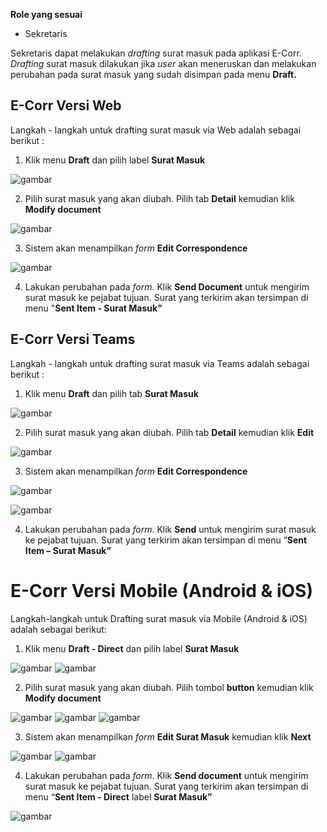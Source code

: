 **Role yang sesuai**

- Sekretaris

Sekretaris dapat melakukan _drafting_ surat masuk pada aplikasi E-Corr. _Drafting_ surat masuk dilakukan jika _user_ akan meneruskan dan melakukan perubahan pada surat masuk yang sudah disimpan pada menu **Draft.**


## **E-Corr Versi Web**

Langkah - langkah untuk drafting surat masuk via Web adalah sebagai berikut :

1.    Klik menu **Draft** dan pilih label **Surat Masuk**

![gambar](SuratMasuk/SM_Web/02SM05.png)

2.    Pilih surat masuk yang akan diubah. Pilih tab **Detail** kemudian klik **Modify document**

![gambar](SuratMasuk/SM_Web/02SM06.png)

3.    Sistem akan menampilkan _form_ **Edit Correspondence**

![gambar](SuratMasuk/SM_Web/02SM07.png)

4.	  Lakukan perubahan pada _form_. Klik **Send Document** untuk mengirim surat masuk ke pejabat tujuan. Surat yang terkirim akan tersimpan di menu "**Sent Item - Surat Masuk"**


## **E-Corr Versi Teams**

Langkah - langkah untuk drafting surat masuk via Teams adalah sebagai berikut :


1. Klik menu **Draft** dan pilih tab **Surat Masuk**

![gambar](SuratMasuk/SM_Teams/SM06.png)

2. Pilih surat masuk yang akan diubah. Pilih tab **Detail** kemudian klik **Edit**

![gambar](SuratMasuk/SM_Teams/SM07.png)

3. Sistem akan menampilkan _form_ **Edit Correspondence**

![gambar](SuratMasuk/SM_Teams/SM08.png)

![gambar](SuratMasuk/SM_Teams/SM09.png)

4. Lakukan perubahan pada _form_. Klik **Send** untuk mengirim surat masuk ke pejabat tujuan. Surat yang terkirim akan tersimpan di menu “**Sent Item – Surat Masuk”**


# **E-Corr Versi Mobile (Android & iOS)**

Langkah-langkah untuk Drafting surat masuk via Mobile (Android & iOS) adalah sebagai berikut:

1. Klik menu **Draft - Direct** dan pilih label **Surat Masuk**

![gambar](SuratMasuk/SM_Android/DraftSM/02A01.png) ![gambar](SuratMasuk/SM_Android/DraftSM/02A02.png)

2. Pilih surat masuk yang akan diubah. Pilih tombol **button** kemudian klik **Modify document**

![gambar](SuratMasuk/SM_Android/DraftSM/02A03.png) ![gambar](SuratMasuk/SM_Android/DraftSM/02A04.png) ![gambar](SuratMasuk/SM_Android/DraftSM/02A05.png)

3. Sistem akan menampilkan _form_ **Edit Surat Masuk** kemudian klik **Next**

![gambar](SuratMasuk/SM_Android/DraftSM/02A06.png) ![gambar](SuratMasuk/SM_Android/DraftSM/02A07.png)

4. Lakukan perubahan pada _form_. Klik **Send document** untuk mengirim surat masuk ke pejabat tujuan. Surat yang terkirim akan tersimpan di menu “**Sent Item - Direct** label **Surat Masuk”**

![gambar](SuratMasuk/SM_Android/DraftSM/02A08.png)

